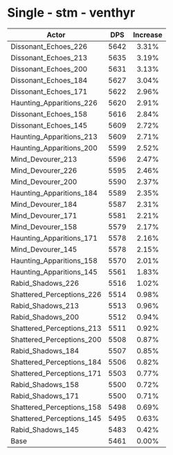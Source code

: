 # Single - stm - venthyr
| Actor | DPS | Increase |
|---|:---:|:---:|
|Dissonant_Echoes_226|5642|3.31%|
|Dissonant_Echoes_213|5635|3.19%|
|Dissonant_Echoes_200|5631|3.13%|
|Dissonant_Echoes_184|5627|3.04%|
|Dissonant_Echoes_171|5622|2.96%|
|Haunting_Apparitions_226|5620|2.91%|
|Dissonant_Echoes_158|5616|2.84%|
|Dissonant_Echoes_145|5609|2.72%|
|Haunting_Apparitions_213|5609|2.71%|
|Haunting_Apparitions_200|5599|2.52%|
|Mind_Devourer_213|5596|2.47%|
|Mind_Devourer_226|5595|2.46%|
|Mind_Devourer_200|5590|2.37%|
|Haunting_Apparitions_184|5589|2.35%|
|Mind_Devourer_184|5587|2.31%|
|Mind_Devourer_171|5581|2.21%|
|Mind_Devourer_158|5579|2.17%|
|Haunting_Apparitions_171|5578|2.16%|
|Mind_Devourer_145|5578|2.15%|
|Haunting_Apparitions_158|5570|2.01%|
|Haunting_Apparitions_145|5561|1.83%|
|Rabid_Shadows_226|5516|1.02%|
|Shattered_Perceptions_226|5514|0.98%|
|Rabid_Shadows_213|5513|0.96%|
|Rabid_Shadows_200|5512|0.94%|
|Shattered_Perceptions_213|5511|0.92%|
|Shattered_Perceptions_200|5508|0.87%|
|Rabid_Shadows_184|5507|0.85%|
|Shattered_Perceptions_184|5506|0.82%|
|Shattered_Perceptions_171|5503|0.77%|
|Rabid_Shadows_158|5500|0.72%|
|Rabid_Shadows_171|5500|0.71%|
|Shattered_Perceptions_158|5498|0.69%|
|Shattered_Perceptions_145|5495|0.63%|
|Rabid_Shadows_145|5483|0.42%|
|Base|5461|0.00%|

